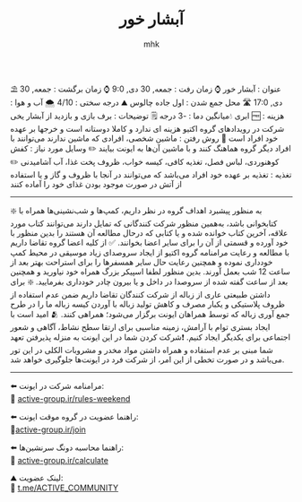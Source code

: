 ﻿---
layout: post
title: "آبشار خور"
author: mhk
categories: [Nature]
tags: [nature]
image: assets/img/event/03.jpg
description: "آبشار خور"
featured: true
hidden: true
rating: 5
---

⛱ عنوان : آبشار خور
⌚️ زمان رفت : جمعه, 30 دی, 9:0
⌚️ زمان برگشت : جمعه, 30 دی, 17:0
🛣 محل جمع شدن : اول جاده چالوس
⛰ درجه سختی : 4/10
🌨 آب و هوا : ابری
💧میانگین دما : -3 درجه
🗒 توضیحات : برف بازی و بازدید از آبشار یخی
🆓 هزینه : شرکت در رویدادهای گروه اکتیو هزینه ای ندارد و کاملا دوستانه است و خرجها بر عهده خود افراد است
🚗 روش رفتن : ماشین شخصی، افرادی که ماشین ندارند می‌توانند با افراد دیگر گروه هماهنگ کنند و با ماشین آن‌ها به ایونت بیایند
✏️ وسایل مورد نیاز : کفش کوهنوردی، لباس فصل، تغذیه کافی، کیسه خواب، ظروف پخت غذا، آب آشامیدنی
✏️ تغذیه : تغذیه بر عهده خود افراد می‌باشد که می‌توانند در آنجا با ظروف و گاز و یا استفاده از آتش در صورت موجود بودن غذای خود را آماده کنند

---------------------------------------------------------

❇️ به منظور پیشبرد اهداف گروه در نظر داریم، کمپ‌ها و شب‌نشینی‌ها همراه با کتابخوانی باشد، به‌همین منظور شرکت کنندگانی که تمایل دارند می‌توانند کتاب مورد علاقه، آخرین کتاب خوانده شده و یا کتابی که درحال مطالعه آن هستند را بدین منظور با خود آورده و قسمتی از آن را برای سایر اعضا بخوانند.
✅ از کلیه اعضا گروه تقاضا داریم با مطالعه و رعایت مرامنامه گروه اکتیو از ایجاد سر‌و‌صدای زیاد موسیقی در محیط کمپ خودداری نموده و همچنین رعایت حال سایر همسفرها را برای استراحت بهتر بعد از ساعت 12 شب بعمل آورند. بدین منظور لطفا اسپیکر بزرگ همراه خود نیاورید و همچنین بعد از ساعت گفته شده از سروصدا در داخل و یا بیرون چادر خودداری بفرمایید.
❇️ برای داشتن طبیعتی عاری از زباله از شرکت کنندگان تقاضا داریم ضمن عدم استفاده از ظروف پلاستیکی و یکبار مصرف و کاهش تولید زباله با آوردن کیسه زباله ما را در طرح جمع آوری زباله که توسط همراهان ایونت برگزار می‌شود؛ همراهی کنند.
🫂 امید است با ایجاد بستری توام با آرامش، زمینه مناسبی برای ارتقا سطح نشاط، آگاهی و شعور اجتماعی برای یکدیگر ایجاد کنیم.
❗️شرکت کردن شما در این ایونت به منزله پذیرفتن تعهد شما مبنی بر عدم استفاده و همراه داشتن مواد مخدر و مشروبات الکلی در این تور می‌باشد و در صورت تخطی از این امر، از شرکت فرد در ایونت‌ها جلوگیری خواهد شد.

---------------------------------------------------------

⬅️ مرامنامه شرکت در ایونت:  
🔶 [active-group.ir/rules-weekend](https://active-group.ir/rules-weekend)  

⬅️ راهنما عضویت در گروه موقت ایونت:  
🔶[active-group.ir/join](https://active-group.ir/join)   

⬅️ راهنما محاسبه دونگ سرنشین‌ها:  
🔶 [active-group.ir/calculate](https://active-group.ir/calculate)  

⛰ لینک عضویت:  
🔶 [t.me/ACTIVE_COMMUNITY](https://t.me/ACTIVE_COMMUNITY)  